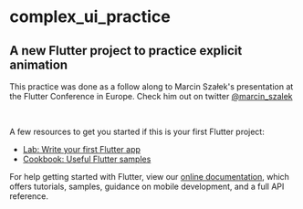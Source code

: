 # complex_ui_practice

## A new Flutter project to practice explicit animation
This practice was done as a follow along to Marcin Szałek's presentation at the Flutter Conference in Europe.
Check him out on twitter [@marcin_szalek](https://twitter.com/marcin_szalek)

<br>

A few resources to get you started if this is your first Flutter project:

- [Lab: Write your first Flutter app](https://flutter.dev/docs/get-started/codelab)
- [Cookbook: Useful Flutter samples](https://flutter.dev/docs/cookbook)

For help getting started with Flutter, view our
[online documentation](https://flutter.dev/docs), which offers tutorials,
samples, guidance on mobile development, and a full API reference.
